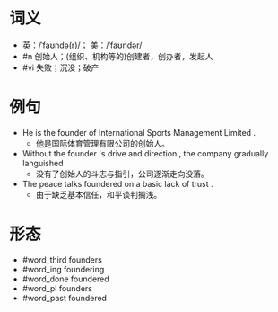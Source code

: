 # 词义
- 英：/ˈfaʊndə(r)/； 美：/ˈfaʊndər/
- #n 创始人；(组织、机构等的)创建者，创办者，发起人
- #vi 失败；沉没；破产
# 例句
- He is the founder of International Sports Management Limited .
	- 他是国际体育管理有限公司的创始人。
- Without the founder 's drive and direction , the company gradually languished
	- 没有了创始人的斗志与指引，公司逐渐走向没落。
- The peace talks foundered on a basic lack of trust .
	- 由于缺乏基本信任，和平谈判搁浅。
# 形态
- #word_third founders
- #word_ing foundering
- #word_done foundered
- #word_pl founders
- #word_past foundered
